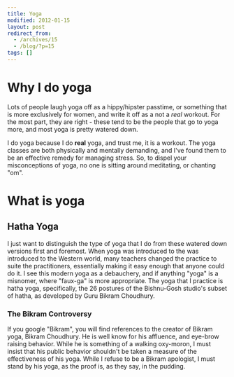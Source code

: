 ```yaml
---
title: Yoga
modified: 2012-01-15
layout: post
redirect_from:
  - /archives/15
  - /blog/?p=15
tags: []
---
```



Why I do yoga
=============

Lots of people laugh yoga off as a hippy/hipster passtime, or something that is more exclusively for women, and write it off as a not a *real* workout. For the most part, they are right - these tend to be the people that go to yoga more, and most yoga is pretty watered down.

I do yoga because I do **real** yoga, and trust me, it is a workout. The yoga classes are both physically and mentally demanding, and I've found them to be an effective remedy for managing stress. So, to dispel your misconceptions of yoga, no one is sitting around meditating, or chanting "om".

What is yoga
============

Hatha Yoga
----------

I just want to distinguish the type of yoga that I do from these watered down versions first and foremost. When yoga was introduced to the was introduced to the Western world, many teachers changed the practice to suite the practitioners, essentially making it easy enough that anyone could do it. I see this modern yoga as a debauchery, and if anything "yoga" is a misnomer, where "faux-ga" is more appropriate. The yoga that I practice is hatha yoga, specifically, the 26 postures of the Bishnu-Gosh studio's subset of hatha, as developed by Guru Bikram Choudhury.

### The Bikram Controversy

If you google "Bikram", you will find references to the creator of Bikram yoga, Bikram Choudhury. He is well know for his affluence, and eye-brow raising behavior. While he is something of a walking oxy-moron, I must insist that his public behavior shouldn't be taken a measure of the effectiveness of his yoga. While I refuse to be a Bikram apologist, I must stand by his yoga, as the proof is, as they say, in the pudding.
